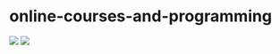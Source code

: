# online-courses-and-programming

![](https://68.media.tumblr.com/92a71d62ace9940f8ddd540400444fc4/tumblr_inline_mppo32jFBC1qz4rgp.png)
![](https://hrcdn.net/hackerrank/assets/styleguide/logo_wordmark-13074b67abceb42ce8fd38bdeaac6926.svg)
